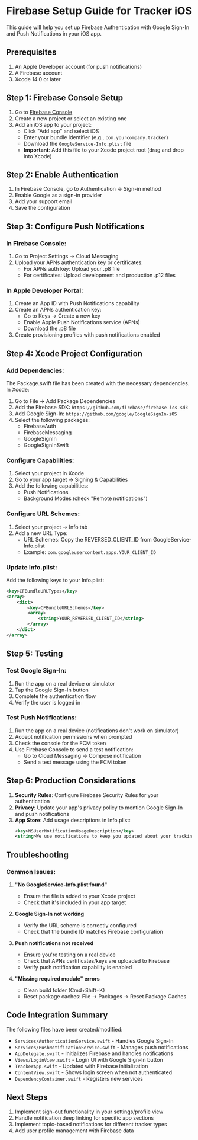 # Firebase Setup Guide for Tracker iOS

This guide will help you set up Firebase Authentication with Google Sign-In and Push Notifications in your iOS app.

## Prerequisites

1. An Apple Developer account (for push notifications)
2. A Firebase account
3. Xcode 14.0 or later

## Step 1: Firebase Console Setup

1. Go to [Firebase Console](https://console.firebase.google.com/)
2. Create a new project or select an existing one
3. Add an iOS app to your project:
   - Click "Add app" and select iOS
   - Enter your bundle identifier (e.g., `com.yourcompany.tracker`)
   - Download the `GoogleService-Info.plist` file
   - **Important**: Add this file to your Xcode project root (drag and drop into Xcode)

## Step 2: Enable Authentication

1. In Firebase Console, go to Authentication → Sign-in method
2. Enable Google as a sign-in provider
3. Add your support email
4. Save the configuration

## Step 3: Configure Push Notifications

### In Firebase Console:
1. Go to Project Settings → Cloud Messaging
2. Upload your APNs authentication key or certificates:
   - For APNs auth key: Upload your .p8 file
   - For certificates: Upload development and production .p12 files

### In Apple Developer Portal:
1. Create an App ID with Push Notifications capability
2. Create an APNs authentication key:
   - Go to Keys → Create a new key
   - Enable Apple Push Notifications service (APNs)
   - Download the .p8 file
3. Create provisioning profiles with push notifications enabled

## Step 4: Xcode Project Configuration

### Add Dependencies:
The Package.swift file has been created with the necessary dependencies. In Xcode:
1. Go to File → Add Package Dependencies
2. Add the Firebase SDK: `https://github.com/firebase/firebase-ios-sdk`
3. Add Google Sign-In: `https://github.com/google/GoogleSignIn-iOS`
4. Select the following packages:
   - FirebaseAuth
   - FirebaseMessaging
   - GoogleSignIn
   - GoogleSignInSwift

### Configure Capabilities:
1. Select your project in Xcode
2. Go to your app target → Signing & Capabilities
3. Add the following capabilities:
   - Push Notifications
   - Background Modes (check "Remote notifications")

### Configure URL Schemes:
1. Select your project → Info tab
2. Add a new URL Type:
   - URL Schemes: Copy the REVERSED_CLIENT_ID from GoogleService-Info.plist
   - Example: `com.googleusercontent.apps.YOUR_CLIENT_ID`

### Update Info.plist:
Add the following keys to your Info.plist:
```xml
<key>CFBundleURLTypes</key>
<array>
    <dict>
        <key>CFBundleURLSchemes</key>
        <array>
            <string>YOUR_REVERSED_CLIENT_ID</string>
        </array>
    </dict>
</array>
```

## Step 5: Testing

### Test Google Sign-In:
1. Run the app on a real device or simulator
2. Tap the Google Sign-In button
3. Complete the authentication flow
4. Verify the user is logged in

### Test Push Notifications:
1. Run the app on a real device (notifications don't work on simulator)
2. Accept notification permissions when prompted
3. Check the console for the FCM token
4. Use Firebase Console to send a test notification:
   - Go to Cloud Messaging → Compose notification
   - Send a test message using the FCM token

## Step 6: Production Considerations

1. **Security Rules**: Configure Firebase Security Rules for your authentication
2. **Privacy**: Update your app's privacy policy to mention Google Sign-In and push notifications
3. **App Store**: Add usage descriptions in Info.plist:
   ```xml
   <key>NSUserNotificationUsageDescription</key>
   <string>We use notifications to keep you updated about your tracking progress</string>
   ```

## Troubleshooting

### Common Issues:

1. **"No GoogleService-Info.plist found"**
   - Ensure the file is added to your Xcode project
   - Check that it's included in your app target

2. **Google Sign-In not working**
   - Verify the URL scheme is correctly configured
   - Check that the bundle ID matches Firebase configuration

3. **Push notifications not received**
   - Ensure you're testing on a real device
   - Check that APNs certificates/keys are uploaded to Firebase
   - Verify push notification capability is enabled

4. **"Missing required module" errors**
   - Clean build folder (Cmd+Shift+K)
   - Reset package caches: File → Packages → Reset Package Caches

## Code Integration Summary

The following files have been created/modified:
- `Services/AuthenticationService.swift` - Handles Google Sign-In
- `Services/PushNotificationService.swift` - Manages push notifications
- `AppDelegate.swift` - Initializes Firebase and handles notifications
- `Views/LoginView.swift` - Login UI with Google Sign-In button
- `TrackerApp.swift` - Updated with Firebase initialization
- `ContentView.swift` - Shows login screen when not authenticated
- `DependencyContainer.swift` - Registers new services

## Next Steps

1. Implement sign-out functionality in your settings/profile view
2. Handle notification deep linking for specific app sections
3. Implement topic-based notifications for different tracker types
4. Add user profile management with Firebase data